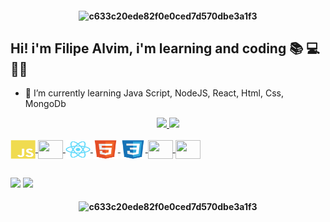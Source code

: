 <h4 align="center">  
    
  ![c633c20ede82f0e0ced7d570dbe3a1f3](https://media.giphy.com/media/oFvFtrhrmIFFe/giphy.gif)
    
</h4>



## Hi! i'm Filipe Alvim, i'm learning and coding 📚 💻 👨‍💻


- 🌱 I’m currently learning Java Script, NodeJS, React, Html, Css, MongoDb


<div align="center">
  <a href="https://github.com/Alvimm">
  <img height="160em" src="https://github-readme-stats.vercel.app/api?username=Alvimm&show_icons=true&theme=dark&include_all_commits=true&count_private=true"/>
  <img height="160em" src="https://github-readme-stats.vercel.app/api/top-langs/?username=Alvimm&layout=compact&langs_count=7&theme=dark"/>
</div>
  
  <div style="display: inline_block"><br>
  <img align="center" height="30" width="40" src="https://raw.githubusercontent.com/devicons/devicon/master/icons/javascript/javascript-plain.svg">
  <img align="center" height="30" width="40" src="https://cdn.jsdelivr.net/gh/devicons/devicon/icons/nodejs/nodejs-original-wordmark.svg" />
  <img align="center" height="30" width="40" src="https://raw.githubusercontent.com/devicons/devicon/master/icons/react/react-original.svg">
  <img align="center" height="30" width="40" src="https://raw.githubusercontent.com/devicons/devicon/master/icons/html5/html5-original.svg">
  <img align="center" height="30" width="40" src="https://raw.githubusercontent.com/devicons/devicon/master/icons/css3/css3-original.svg">
  <img align="center" height="30" width="40" src="https://cdn.jsdelivr.net/gh/devicons/devicon/icons/mongodb/mongodb-original-wordmark.svg" />
  <img align="center" height="30" width="40" src="https://cdn.jsdelivr.net/gh/devicons/devicon/icons/linux/linux-plain.svg" />
</div>
  
##
  
  <div>
    <a href = "mailto:filipe2012alvim@gmail.com"><img src="https://img.shields.io/badge/Gmail-D14836?style=for-the-badge&logo=gmail&logoColor=white" target="_blank"></a>
  <a href="https://www.linkedin.com/in/filipe-alvim-178518210/" target="_blank"><img src="https://img.shields.io/badge/-LinkedIn-%230077B5?style=for-the-badge&logo=linkedin&logoColor=white" target="_blank"></a> 
  </div> 
  
  <h4 align="center">  
    
  ![c633c20ede82f0e0ced7d570dbe3a1f3](https://media.giphy.com/media/1yk0v6WtCinP5Ptz6G/giphy.gif)
    
  </h4>

